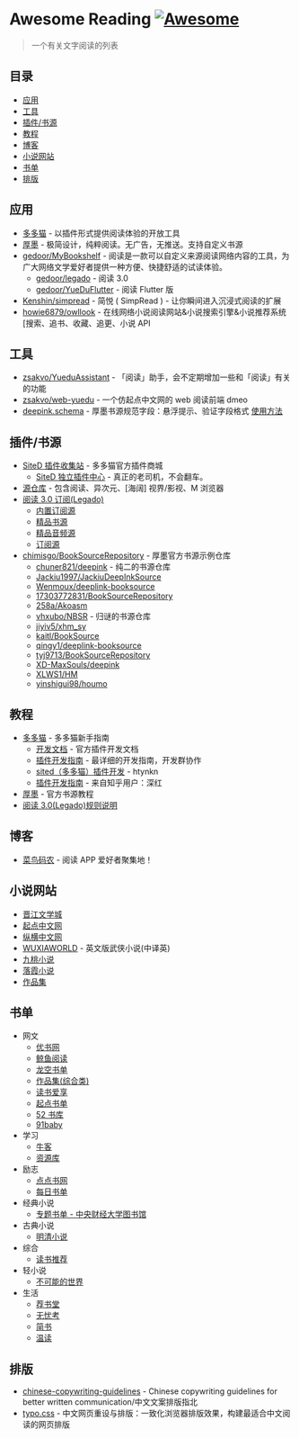 # Awesome Reading [![Awesome](https://awesome.re/badge.svg)](https://awesome.re)

> 一个有关文字阅读的列表

## 目录

- [应用](#应用)
- [工具](#工具)
- [插件/书源](#插件书源)
- [教程](#教程)
- [博客](#博客)
- [小说网站](#小说网站)
- [书单](#书单)
- [排版](#排版)

## 应用

- [多多猫](http://ddcat.noear.org/) - 以插件形式提供阅读体验的开放工具
- [厚墨](https://www.coolapk.com/apk/cn.deepink.reader) - 极简设计，纯粹阅读。无广告，无推送。支持自定义书源
- [gedoor/MyBookshelf](https://github.com/gedoor/MyBookshelf) - 阅读是一款可以自定义来源阅读网络内容的工具，为广大网络文学爱好者提供一种方便、快捷舒适的试读体验。
  - [gedoor/legado](https://github.com/gedoor/legado) - 阅读 3.0
  - [gedoor/YueDuFlutter](https://github.com/gedoor/YueDuFlutter) - 阅读 Flutter 版
- [Kenshin/simpread](https://github.com/Kenshin/simpread) - 简悦 ( SimpRead ) - 让你瞬间进入沉浸式阅读的扩展
- [howie6879/owllook](https://github.com/howie6879/owllook) - 在线网络小说阅读网站&小说搜索引擎&小说推荐系统[搜索、追书、收藏、追更、小说 API

## 工具

- [zsakvo/YueduAssistant](https://github.com/zsakvo/YueduAssistant) - 「阅读」助手，会不定期增加一些和「阅读」有关的功能
- [zsakvo/web-yuedu](https://github.com/zsakvo/web-yuedu) - 一个仿起点中文网的 web 阅读前端 dmeo
- [deepink.schema](https://raw.githubusercontent.com/vhxubo/NBSR/master/schema.json) - 厚墨书源规范字段：悬浮提示、验证字段格式 [使用方法](https://github.com/vhxubo/NBSR/blob/master/README.md)

## 插件/书源

- [SiteD 插件收集站](http://sited.noear.org/) - 多多猫官方插件商城
  - [SiteD 独立插件中心](http://sited.ka94.com/) - 真正的老司机，不会翻车。
- [源仓库](http://ku.mumuceo.com/) - 包含阅读、异次元、[海阔] 视界/影视、M 浏览器
- [阅读 3.0 订阅(Legado)](http://alanskycn.gitee.io/vip/)
  - [内置订阅源](https://gitee.com/alanskycn/yuedu/raw/master/JS/RSS/RssImport.json)
  - [精品书源](http://alanskycn.gitee.io/vip/bk/B1.html)
  - [精品音频源](http://alanskycn.gitee.io/vip/bk/A1.html)
  - [订阅源](http://alanskycn.gitee.io/vip/rss/R1.html)
- [chimisgo/BookSourceRepository](https://github.com/chimisgo/BookSourceRepository) - 厚墨官方书源示例仓库
  - [chuner821/deepink](https://github.com/chuner821/deepink) - 纯二的书源仓库
  - [Jackiu1997/JackiuDeepInkSource](https://github.com/Jackiu1997/JackiuDeepInkSource)
  - [Wenmoux/deeplink-booksource](https://github.com/Wenmoux/deeplink-booksource)
  - [17303772831/BookSourceRepository](https://github.com/17303772831/BookSourceRepository)
  - [258a/Akoasm](https://github.com/258a/Akoasm)
  - [vhxubo/NBSR](https://github.com/vhxubo/NBSR) - 归谜的书源仓库
  - [jiyiv5/xhm_sy](https://github.com/jiyiv5/xhm_sy)
  - [kaitl/BookSource](https://github.com/kaitl/BookSource)
  - [qingy1/deeplink-booksource](https://github.com/qingy1/deeplink-booksource)
  - [tyj9713/BookSourceRepository](https://github.com/tyj9713/BookSourceRepository)
  - [XD-MaxSouls/deepink](https://github.com/XD-MaxSouls/deepink)
  - [XLWS1/HM](https://github.com/XLWS1/HM)
  - [yinshigui98/houmo](https://github.com/yinshigui98/houmo)

## 教程

- [多多猫](http://ddcat.noear.org/help/android.htm) - 多多猫新手指南
  - [开发文档](http://sited.noear.org/img/sited_dev_34_66.pdf) - 官方插件开发文档
  - [插件开发指南](https://www.kancloud.cn/magicdmer/ddcat_plugin_develop/) - 最详细的开发指南，开发群协作
  - [sited（多多猫）插件开发](https://www.huangyunkun.com/2017/04/15/sited-duoduocat-plugin-development/) - htynkn
  - [插件开发指南](https://zhuanlan.zhihu.com/p/25259467) - 来自知乎用户：深红
- [厚墨](https://chimisgo.gitbook.io/booksource/) - 官方书源教程
- [阅读 3.0(Legado)规则说明](https://celeter.github.io/)

## 博客

- [菜鸟码农](https://www.hostfans.cn/) - 阅读 APP 爱好者聚集地！

## 小说网站

- [晋江文学城](http://www.jjwxc.net/)
- [起点中文网](http://www.qidian.com/)
- [纵横中文网](http://www.zongheng.com/)
- [WUXIAWORLD](http://www.wuxiaworld.com/) - 英文版武侠小说(中译英)
- [九桃小说](http://www.9txs.com/)
- [落霞小说](http://www.luoxia.com/)
- [作品集](http://zuopinj.com/)

## 书单

- 网文
  - [优书网](https://www.yousuu.com/booklists/)
  - [鲸鱼阅读](http://pst.jingyu.com/subject)
  - [龙空书单](http://www.lkong.net/forum.php?mod=forumdisplay&fid=60&filter=typeid&typeid=177)
  - [作品集(综合类)](http://zuopinj.com/sd/index_2.html)
  - [读书爱享](https://www.msooso.com/list-t.html)
  - [起点书单](https://my.qidian.com/user/222949927?targetTab=0)
  - [52 书库](https://www.52shuku.me/tuijian/)
  - [91baby](https://91baby.mama.cn/forum-221-1.html)
- 学习
  - [牛客](https://www.nowcoder.com/library/book-list)
  - [资源库](https://www.skebooks.com/scheme/list)
- 励志
  - [点点书网](http://www.gezhongshu.com/forum.php?mod=forumdisplay&fid=65)
  - [每日书单](https://shudan.vip/)
- 经典小说
  - [专题书单 - 中央财经大学图书馆](http://lib.cufe.edu.cn/list.php?fid=139)
- 古典小说
  - [明清小说](http://www.mingqingxiaoshuo.com/shudan/)
- 综合
  - [读书推荐](https://www.dstj.cn/)
- 轻小说
  - [不可能的世界](https://www.8kana.com/www/booklist/channel)
- 生活
  - [荐书堂](http://www.book110.com/)
  - [无忧考](https://www.51test.net/xiaoyuan/shudan/)
  - [简书](https://www.jianshu.com/c/97becab9817a)
  - [温读](http://fondread.com/)

## 排版

- [chinese-copywriting-guidelines](https://github.com/sparanoid/chinese-copywriting-guidelines) - Chinese copywriting guidelines for better written communication/中文文案排版指北
- [typo.css](https://github.com/sofish/typo.css) - 中文网页重设与排版：一致化浏览器排版效果，构建最适合中文阅读的网页排版
